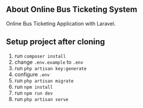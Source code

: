 ## About Online Bus Ticketing System

Online Bus Ticketing Application with Laravel.

## Setup project after cloning

1. run `composer install` 
2. change `.env.example` to `.env`
3. run `php artisan key:generate`
4. configure `.env`
5. run `php artisan migrate`
6. run `npm install`
7. run `npm run dev`
8. run `php artisan serve`